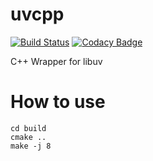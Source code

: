 # uvcpp

[![Build Status](https://travis-ci.org/ggarber/uvcpp.svg?branch=master)](https://travis-ci.org/ggarber/uvcpp)
[![Codacy Badge](https://api.codacy.com/project/badge/Grade/e8439a01a2554b01b28ddae9a45bbf44)](https://www.codacy.com/app/ggarber/uvcpp?utm_source=github.com&utm_medium=referral&utm_content=ggarber/uvcpp&utm_campaign=badger)

C++ Wrapper for libuv

# How to use
```
cd build
cmake ..
make -j 8
```

